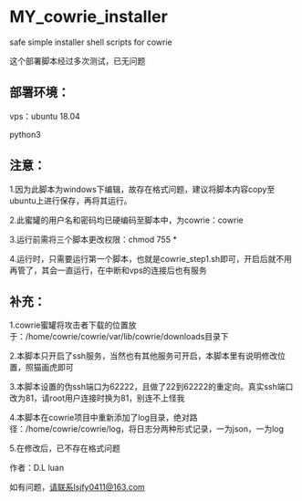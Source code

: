# MY_cowrie_installer
safe simple installer shell scripts for cowrie

这个部署脚本经过多次测试，已无问题

## 部署环境：

vps：ubuntu 18.04

python3


## 注意：

1.因为此脚本为windows下编辑，故存在格式问题，建议将脚本内容copy至ubuntu上进行保存，再将其运行。

2.此蜜罐的用户名和密码均已硬编码至脚本中，为cowrie：cowrie

3.运行前需将三个脚本更改权限：chmod 755 *

4.运行时，只需要运行第一个脚本，也就是cowrie_step1.sh即可，开启后就不用再管了，其会一直运行，在中断和vps的连接后也有服务


## 补充：

1.cowrie蜜罐将攻击者下载的位置放于：/home/cowrie/cowrie/var/lib/cowrie/downloads目录下

2.本脚本只开启了ssh服务，当然也有其他服务可开启，本脚本里有说明修改位置，照猫画虎即可

3.本脚本设置的伪ssh端口为62222，且做了22到62222的重定向。真实ssh端口改为81，请root用户连接时换为81，别连不上怪我

4.本脚本在cowrie项目中重新添加了log目录，绝对路径：/home/cowrie/cowrie/log，将日志分两种形式记录，一为json，一为log

5.在修改后，已不存在格式问题


作者：D.L luan

如有问题，请联系lsjfy0411@163.com
